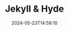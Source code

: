 ---
title: Jekyll & Hyde
Theatre: Players by the Sea
Venue: John McManus Mainstage Theatre
date: 2024-05-23T14:58:10
opening_date: 2024-10-18
closing_date: 2024-11-03
showtimes:
- 2024-10-18 20:00:00
- 2024-10-19 20:00:00
- 2024-10-25 20:00:00
- 2024-10-26 20:00:00
- 2024-10-27 14:00:00
- 2024-11-01 20:00:00
- 2024-11-02 20:00:00
- 2024-11-03 14:00:00
featured_image: 2024-Jekyll-and-Hyde.webp
featured_image_alt: 
featured_image_caption: 
featured_image_attr: 
featured_image_attr_link: 
program:
Website: 
Tickets: https://ci.ovationtix.com/34877/production/1187115
show_details: 
cast:
  - Dr. Henry Jekyll/Edward Hyde: Cole Marshall
  - Emma Carew: Julia Blasi
  - Lucy Harris: Ilana Marshall
  - John Utterson: Chris Robertson
  - Simon Stride: Marcos Miranda
  - Sir Danvers Carew: Rick Blasi
  - Lady Beaconsfield: Helena Helms
  - Bishop of Basingstoke: Evan Gould
  - Sir Archibald Proops: Anvar Gashimov
  - General Glossop: Terry Glover
  - Nellie/Ensemble: Christine Phillips
  - Poole/Ensemble: Xander Lawless
  - Spider/Ensemble: Brandon Hines
  - Bisset/Ensemble: Theresa Pazanowski
  - Ensemble:
    - Mya Smoak
    - Frankie Rady
    - Anna Iglesias
    - Rose Barber
    - Jessica Ramirez
    - Sarah Blasi
crew:
  - Director: Bradley Akers
  - Musical Director: Anthony Felton
  - Choreographer: Jocelyn Geronimo
  - Stage Manager: Samantha Hannigan
  - Scenic Designer: Bradley Akers
  - Lighting Designer: Daniel Dungan
  - Audio Engineering: GoldenStage Productions
  - Sound Design: GoldenStage Productions
  - Props Mistress: Heather Goliber
  - Costumes: 
    - Michelle C. Lindsay
    - Phedre Delinois
  - Master Carpenter: Tom Cassaro
  - Scenic Charge Artists:
    - Jereme Raickett
    - Maya Williams
  - Master Electrician: Ben Sparenberg
  - Assistant Choreographer: Theresa Pazanowski
  - Set Dresser: Allen Morton
  - Board Ambassador: Jaquette Jantzen
  - Stage Crew:
    - Heather Goliber
    - Kat Goliber
    - Tinsley Granillo
orchestra:
---
